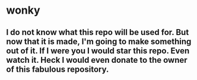 # wonky

## I do not know what this repo will be used for. But now that it is made, I'm going to make something out of it. If I were you I would star this repo. Even watch it. Heck I would even donate to the owner of this fabulous repository.
